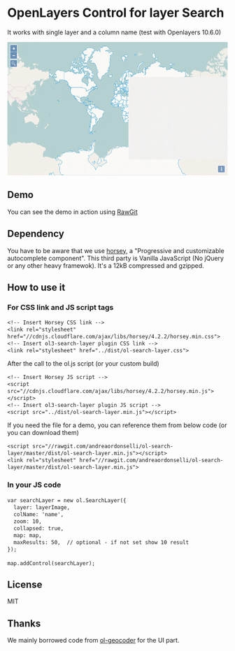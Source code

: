 # OpenLayers Control for layer Search

It works with single layer and a column name (test with Openlayers 10.6.0)

<img src="demo-ol-search-layer.gif" alt="Demo Search Layer OpenLayers 3" title="Demo Search Layer OpenLayers 3">

## Demo

You can see the demo in action using [RawGit](https://andreaordonselli.github.io/ol-search-layer/examples/control-ol-search-layer.html)

## Dependency

You have to be aware that we use [horsey](https://github.com/bevacqua/horsey/), a "Progressive and customizable autocomplete component". This third party is Vanilla JavaScript (No jQuery or any other heavy framewok). It's a 12kB compressed and gzipped.

## How to use it

### For CSS link and JS script tags

```
<!-- Insert Horsey CSS link -->
<link rel="stylesheet" href="//cdnjs.cloudflare.com/ajax/libs/horsey/4.2.2/horsey.min.css">
<!-- Insert ol3-search-layer plugin CSS link -->
<link rel="stylesheet" href="../dist/ol-search-layer.css">
```

After the call to the ol.js script (or your custom build)

```
<!-- Insert Horsey JS script -->
<script src="//cdnjs.cloudflare.com/ajax/libs/horsey/4.2.2/horsey.min.js"></script>
<!-- Insert ol3-search-layer plugin JS script -->
<script src="../dist/ol-search-layer.min.js"></script>
```

If you need the file for a demo, you can reference them from below code (or you can download them)

```
<script src="//rawgit.com/andreaordonselli/ol-search-layer/master/dist/ol-search-layer.min.js"></script>
<link rel="stylesheet" href="//rawgit.com/andreaordonselli/ol-search-layer/master/dist/ol-search-layer.min.js">
```

### In your JS code

```
var searchLayer = new ol.SearchLayer({
  layer: layerImage,
  colName: 'name',
  zoom: 10,
  collapsed: true,
  map: map,
  maxResults: 50,  // optional - if not set show 10 result
});

map.addControl(searchLayer);
```

## License

MIT

## Thanks

We mainly borrowed code from [ol-geocoder](https://github.com/Dominique92/ol-geocoder) for the UI part.
